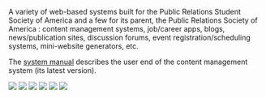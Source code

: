 A variety of web-based systems built for the Public Relations Student Society of America and a few
for its parent, the Public Relations Society of America : content management systems, job/career
apps, blogs, news/publication sites, discussion forums, event registration/scheduling systems,
mini-website generators, etc. 

The <a href="http://localhost:8080/projects/prsa/manual.pdf" target="_blank">system manual</a> 
describes the user end of the content management system (its latest version).

<div class="screenshots">
  <img class="img-fluid" src="http://localhost:8080/projects/prsa/1.jpg">
  <img class="img-fluid" src="http://localhost:8080/projects/prsa/2.jpg">
  <img class="img-fluid" src="http://localhost:8080/projects/prsa/3.jpg">
  <img class="img-fluid" src="http://localhost:8080/projects/prsa/4.png">
  <img class="img-fluid" src="http://localhost:8080/projects/prsa/5.png">
  <img class="img-fluid" src="http://localhost:8080/projects/prsa/6.jpg">
</div>

